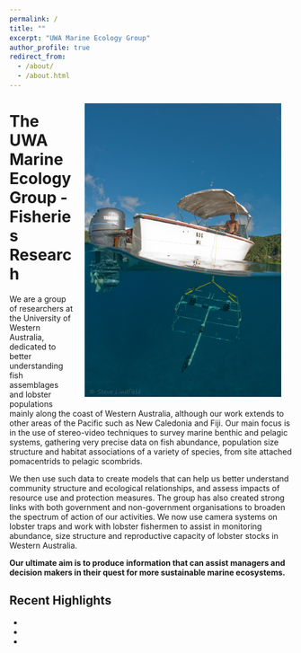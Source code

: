 ```yaml
---
permalink: /
title: ""
excerpt: "UWA Marine Ecology Group"
author_profile: true
redirect_from:
  - /about/
  - /about.html
---
```

<img class="philprofile" src='/images/BRUV_Steve.jpg' align='right' width="350" hspace="20" vspace="10">

<h1 class="aboutPhil">The UWA Marine Ecology Group - Fisheries Research</h1>

We are a group of researchers at the University of Western Australia, dedicated to better understanding fish assemblages and lobster populations mainly along the coast of Western Australia, although our work extends to other areas of the Pacific such as New Caledonia and Fiji. Our main focus is in the use of stereo-video techniques to survey marine benthic and pelagic systems, gathering very precise data on fish abundance, population size structure and habitat associations of a variety of species, from site attached pomacentrids to pelagic scombrids. 

We then use such data to create models that can help us better understand community structure and ecological relationships, and assess impacts of resource use and protection measures. The group has also created strong links with both government and non-government organisations to broaden the spectrum of action of our activities. We now use camera systems on lobster traps and work with lobster fishermen to assist in monitoring abundance, size structure and reproductive capacity of lobster stocks in Western Australia. 

**Our ultimate aim is to produce information that can assist managers and decision makers in their quest for more sustainable marine ecosystems.** 

## Recent Highlights
- 
- 
- 

